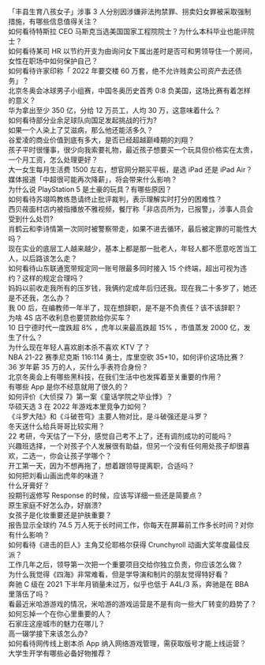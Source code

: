 「丰县生育八孩女子」涉事 3 人分别因涉嫌非法拘禁罪、拐卖妇女罪被采取强制措施，有哪些信息值得关注？  
如何看待特斯拉 CEO 马斯克当选美国国家工程院院士？为什么本科毕业也能评院士？  
如何看待某司 HR 以节约开支为由询问女下属出差时是否可和男领导住一个房间，女性在职场中如何保护自己？  
如何看待许家印称「 2022 年要交楼 60 万套，绝不允许贱卖公司资产去还债务」？  
北京冬奥会冰球男子小组赛，中国冬奥历史首秀 0:8 负美国，这场比赛有着怎样的意义？  
华为拿出至少 350 亿，分给 12 万员工，人均 30 万，这意味着什么？  
如何看待部分业余足球队向国足发起挑战的行为?  
如果一个人染上了艾滋病，那么他还能活多久？  
谷爱凌的商业价值到底有多大，是否已经超越巅峰期的刘翔？  
孩子平时很懂事，很少向我索要礼物，最近孩子想要买一个玩具但价格实在太贵，一个月工资，怎么处理更好？  
大一女生每月生活费 1500 左右，想官网分期买平板，是选 iPad 还是 iPad Air？  
媒体报道「中超很可能再次降薪」，将会带来什么影响？  
为什么说 PlayStation 5 是土豪的玩具？有哪些原因？  
如何看待苏翊鸣教练恳请终止批评裁判，表示理解实时打分的困难性？  
西贝莜面村店内被指播放不雅视频，餐厅称「非店员所为，已报警」，涉事人员会受到什么处罚?  
肖鹤云和李诗情第一次同时被警察带走，如果不进去循环，最后被定罪的可能性大吗？  
现在实业的底层工人越来越少，基本上都是那一批老人，年轻人都不愿意吃苦当工人，以后路该怎么走？  
如何看待山东联通宽带规定同一账号限最多同时接入 15 个终端，超出可视为违约？这样的规定合理吗？  
妈妈以前收走我所有的压岁钱，我俩约定成年后归还我。现在我二十多岁了，她还是不还我，怎么办？  
我 00 后，在编教师一年半了，现在想辞职，是不是不负责任？该不该辞职？  
为啥 4S 店不收利息也要贷款给你买车？  
10 日宁德时代一度跌超 8% ，虎年以来最高跌超 15% ，市值蒸发 2000 亿，发生了什么？  
为什么现在年轻人喜欢剧本杀不喜欢 KTV 了？  
NBA 21-22 赛季尼克斯 116:114 勇士，库里空砍 35+10，如何评价这场比赛？  
36 岁年薪 35 万的人，买什么手表符合身份？  
北京冬奥会上有哪些黑科技，在我们生活中也发挥着至关重要的作用？  
有哪些 App 是你不经意就用了很久的？  
如何评价《大侦探 7》第一案《童话学院之毕业悸》？  
华硕天选 3 在 2022 年游戏本里竞争力如何？  
《斗罗大陆》和《斗破苍穹》主要人物对比，是斗破强还是斗罗？  
冬天送什么给兵哥哥比较实用？  
22 考研，今天估了一下分，感觉自己考不上了，还有调剂成功的可能吗？  
兴趣班选择，一个对孩子个人发展很有助益，但另一个没有任何用处孩子却很喜欢，二选一，你会让孩子学哪个？  
开工第一天，因为不想再拖了，想着跟领导提离职，合适吗？  
如何把刘看山画出虎年的味道？  
什么牙膏好？  
投期刊返修写 Response 的时候，应该写详细一些还是简要点？  
原生家庭不好怎么办，好崩溃?  
女孩子是化妆重要还是护肤重要？  
报告显示全球约 74.5 万人死于长时间工作，你每天在屏幕前工作多长时间？对你有什么影响？  
如何看待《进击的巨人》主角艾伦耶格尔获得 Crunchyroll 动画大奖年度最佳反派？  
工作几年之后，领导第一次把一个重要项目交给你独立负责，你应该怎么做？  
为什么我觉得《四海》非常难看，但是学导演和制片的朋友觉得特好看？  
奔驰 C 级在 2021 下半年月销量未过万，似乎也低于 A4L/3 系，奔驰是在 BBA 里落伍了吗？  
看最近米哈游游戏的情况，米哈游的游戏运营是不是有向一些大厂转变的趋势了？  
如何忘掉一个在你心里重要的人？  
石家庄这座城市的魅力在哪儿？  
高一辍学接下来该怎么办?  
如何看待网传线上剧本杀 App 纳入网络游戏管理，需获取版号才能上线运营？  
大学生开学有哪些必备好物推荐？  
